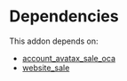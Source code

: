 # Dependencies

This addon depends on:

- [account_avatax_sale_oca](../../../../odoo-bringout-oca-account-fiscal-rule-account_avatax_sale_oca)
- [website_sale](../../../../../oca-ocb-sale/odoo-bringout-oca-ocb-website_sale)
